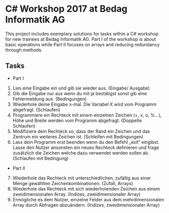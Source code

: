 # C# Workshop 2017 at Bedag Informatik AG

This project includes exemplary solutions for tasks within a C# workshop for new trainees at Bedag Informatik AG.
Part I of the workshop is about basic operations while Part II focuses on arrays and reducing redundancy through methods.

## Tasks

- Part I
1.	Lies eine Eingabe ein und gib sie wieder aus. (Eingabe/ Ausgabe)
2.	Gib die Eingabe nur aus wenn du mit ja bestätigst sonst gib eine Fehlermeldung aus. (Bedingungen)
3.	Wiederhole deine Eingabe x-mal. Die Variabel X wird vom Programm abgefragt. (Schlaufen)
4.	Programmiere ein Rechteck mit einem einzelnen Zeichen (+, x, o, %...), Höhe und Breite werden vom Programm abgefragt. (Doppelte Schlaufen)
5.	Modifiziere dein Rechteck so, dass der Rand ein Zeichen und das Zentrum ein weiteres Zeichen ist. (Schleifen mit Bedingungen)
6.	Lass dein Programm erst beenden wenn du den Befehl „exit“ eingibst. Lasse den Nutzer ansonsten ein neues Rechteck definieren und frage zusätzlich die Zeichen welche dazu verwendet werden sollen ab. (Schlaufen mit Bedingung)

- Part II
7.	Wiederhole das Rechteck mit unterschiedlichen, zufällig aus einer Menge gewählten Zeichenkombinationen. (Zufall, Arrays)
8.	Wiederhole das Rechteck mit sich wiederholenden Zeichen aus einem zweidimensionalen Array. (Indizes, zweidimensionaler Array)
9.	Ermögliche es dem Nutzer, einzelne Felder aus dem mehrdimensionalen Array durch Abfragen abzuändern. (Indizes, zweidimensionaler Array)
